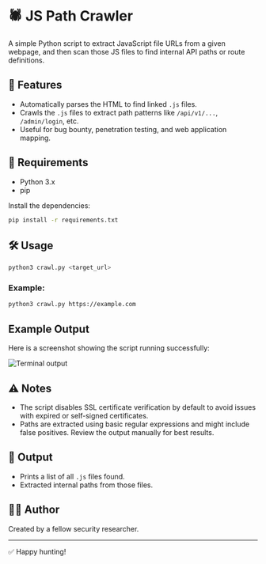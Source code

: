 # 🕷️ JS Path Crawler

A simple Python script to extract JavaScript file URLs from a given webpage, and then scan those JS files to find internal API paths or route definitions.

## 📌 Features

- Automatically parses the HTML to find linked `.js` files.
- Crawls the `.js` files to extract path patterns like `/api/v1/...`, `/admin/login`, etc.
- Useful for bug bounty, penetration testing, and web application mapping.

## 🚀 Requirements

- Python 3.x
- pip

Install the dependencies:

```bash
pip install -r requirements.txt
```

## 🛠️ Usage

```bash
python3 crawl.py <target_url>
```

### Example:

```bash
python3 crawl.py https://example.com
```

## Example Output

Here is a screenshot showing the script running successfully:

![Terminal output](./images/terminal-output.png)

## ⚠️ Notes

- The script disables SSL certificate verification by default to avoid issues with expired or self-signed certificates.
- Paths are extracted using basic regular expressions and might include false positives. Review the output manually for best results.

## 📂 Output

- Prints a list of all `.js` files found.
- Extracted internal paths from those files.

## 👨‍💻 Author

Created by a fellow security researcher.

---

✅ Happy hunting!
